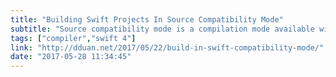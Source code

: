 ```yaml
---
title: "Building Swift Projects In Source Compatibility Mode"
subtitle: "Source compatibility mode is a compilation mode available with Swift 4 which when enabled should compile the vast majority of Swift 3 sources. In this post, Daniel Duan shows us how we can try it out using the current Swift 4 snapshot."
tags: ["compiler","swift 4"]
link: "http://dduan.net/2017/05/22/build-in-swift-compatibility-mode/"
date: "2017-05-28 11:34:45"
---
```

